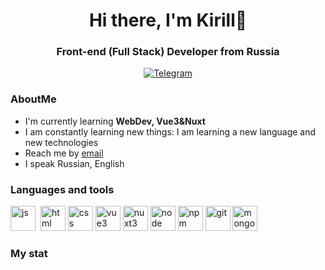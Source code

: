 <div id="header" align="center">
  <h1>Hi there, I'm Kirill🙌</h1>
  <h3>Front-end (Full Stack) Developer from Russia</h3>
</div>
<div id="socials" align="center">
  <a href="@Dark1Fox">
    <img src="https://img.shields.io/badge/Telegram-blue?stule=for-the-badge&logo=telegram&logoColor=white" alt="Telegram">
  </a>
</div>

### AboutMe
- I'm currently learning **WebDev, Vue3&Nuxt**
- I am constantly learning new things: I am learning a new language and new technologies
- Reach me by [email](mailto:mineev.kirill-rabot@yandex.ru)
- I speak Russian, English

### Languages and tools
<img src="https://cdn.jsdelivr.net/gh/devicons/devicon@latest/icons/javascript/javascript-original.svg" title="js"  width="40" height="40"/>&nbsp;
<img src="https://cdn.jsdelivr.net/gh/devicons/devicon@latest/icons/html5/html5-original.svg" title="html"  width="40" height="40"/>
<img src="https://cdn.jsdelivr.net/gh/devicons/devicon@latest/icons/css3/css3-original.svg" title="css"  width="40" height="40"/>
<img src="https://cdn.jsdelivr.net/gh/devicons/devicon@latest/icons/vuejs/vuejs-original.svg" title="vue3"  width="40" height="40"/>
<img src="https://cdn.jsdelivr.net/gh/devicons/devicon@latest/icons/nuxtjs/nuxtjs-original.svg" title="nuxt3"  width="40" height="40"/>
<img src="https://cdn.jsdelivr.net/gh/devicons/devicon@latest/icons/nodejs/nodejs-original-wordmark.svg" title="node"  width="40" height="40"/>
<img src="https://cdn.jsdelivr.net/gh/devicons/devicon@latest/icons/npm/npm-original-wordmark.svg" title="npm" width="40" height="40"/>
<img src="https://cdn.jsdelivr.net/gh/devicons/devicon@latest/icons/git/git-original.svg" title="git"  width="40" height="40"/>
<img src="https://cdn.jsdelivr.net/gh/devicons/devicon@latest/icons/mongodb/mongodb-original.svg" title="mongoDB"  width="40" height="40"/>

### My stat

<div id="stat" align="center">
    <img src="https://github-profile-summary-cards.vercel.app/api/cards/profile-details?username=Kirial-Adin&theme=github_dark" alt=""/>
    <img src="https://github-profile-summary-cards.vercel.app/api/cards/most-commit-language?username=Kirial-Adin&theme=github_dark" alt=""/>
     <img src="https://github-profile-summary-cards.vercel.app/api/cards/stats?username=Kirial-Adin&theme=github_dark" alt=""/>
</div>
